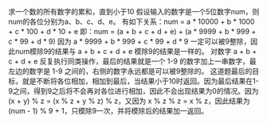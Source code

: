 求一个数的所有数字的累和，直到小于10
假设输入的数字是一个5位数字num，则num的各位分别为a、b、c、d、e。
有如下关系：num = a * 10000 + b * 1000 + c * 100 + d * 10 + e
即：num = (a + b + c + d + e) + (a * 9999 + b * 999 + c * 99 + d * 9)
因为 a * 9999 + b * 999 + c * 99 + d * 9 一定可以被9整除，因此num模除9的结果与 a + b + c + d + e 模除9的结果是一样的。
对数字 a + b + c + d + e 反复执行同类操作，最后的结果就是一个 1-9 的数字加上一串数字，最左边的数字是 1-9 之间的，右侧的数字永远都是可以被9整除的。
这道题最后的目标，就是不断将各位相加，相加到最后，当结果小于10时返回。因为最后结果在1-9之间，得到9之后将不会再对各位进行相加，因此不会出现结果为0的情况。因为 (x + y) % z = (x % z + y % z) % z，又因为 x % z % z = x % z，因此结果为 (num - 1) % 9 + 1，只模除9一次，并将模除后的结果加一返回。

